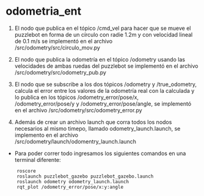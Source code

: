 # odometria_ent

1. El nodo que publica en el tópico /cmd_vel para hacer que se mueve el puzzlebot en forma de un círculo con radie 1.2m y con velocidad lineal de 0.1 m/s se implementó en el archivo /src/odometry/src/circulo_mov.py

2. El nodo que publica la odometría en el tópico /odometry usando las velocidades de ambas ruedas del puzzlebot se implementó en el archivo /src/odometry/src/odometry_pub.py

3. El nodo que se subscribe a los dos tópicos /odometry y /true_odometry, calcula el error entre los valores de la odometría real con la calculada y lo publica en los tópicos /odometry_error/pose/x, /odometry_error/pose/y y /odometry_error/pose/angle, se implementó  en el archivo /src/odometry/src/odometry_error.py

4. Además de crear un archivo launch que corra todos los nodos necesarios al mismo timepo, llamado odometry_launch.launch, se implemento en el archivo /src/odometry/launch/odomentry_launch.launch

- Para poder correr todo ingresamos los siguientes comandos en una terminal diferente:
```
	roscore
	roslaunch puzzlebot_gazebo puzzlebot_gazebo.launch
	roslaunch odometry odometry_launch.launch
	rqt_plot /odometry_error/pose/x:y:angle
```
